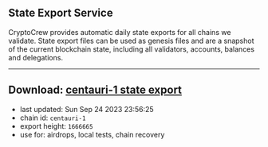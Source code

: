 ## State Export Service
CryptoCrew provides automatic daily state exports for all chains we validate. State export files can be used as genesis files and are a snapshot of the current blockchain state, including all validators, accounts, balances and delegations.

---
**Download: [centauri-1 state export](https://dl.ccvalidators.com/SERVICE/composable/centauri-1_export_1666665.json)**
---

- last updated: Sun Sep 24 2023 23:56:25
- chain id: `centauri-1`
- export height: `1666665`
- use for: airdrops, local tests, chain recovery
